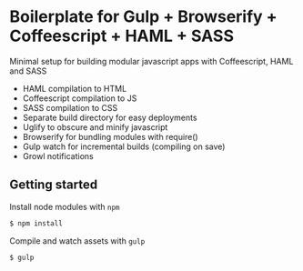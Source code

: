 # Boilerplate for Gulp + Browserify + Coffeescript + HAML + SASS
Minimal setup for building modular javascript apps with Coffeescript, HAML and SASS
- HAML compilation to HTML
- Coffeescript compilation to JS
- SASS compilation to CSS
- Separate build directory for easy deployments
- Uglify to obscure and minify javascript 
- Browserify for bundling modules with require()
- Gulp watch for incremental builds (compiling on save)
- Growl notifications

## Getting started
Install node modules with `npm`
```sh
$ npm install
```
Compile and watch assets with `gulp`
```sh
$ gulp
```
